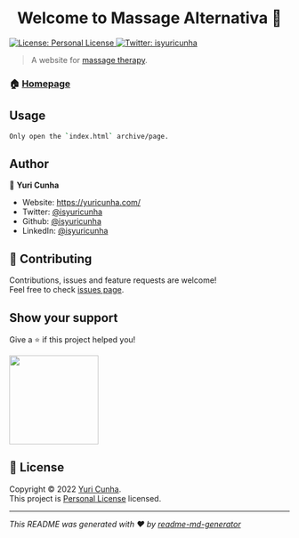 <h1 align="center">Welcome to Massage Alternativa 👋</h1>
<p>
  <a href="https://github.com/isyuricunha/massage-alternativa/blob/main/license.md" target="_blank">
    <img alt="License: Personal License" src="https://img.shields.io/badge/License-Personal License-yellow.svg" />
  </a>
  <a href="https://twitter.com/isyuricunha" target="_blank">
    <img alt="Twitter: isyuricunha" src="https://img.shields.io/twitter/follow/isyuricunha.svg?style=social" />
  </a>
</p>

> A website for [massage therapy](https://www.massagealternativa.com/).

### 🏠 [Homepage](https://www.massagealternativa.com/)

## Usage

```sh
Only open the `index.html` archive/page.
```

## Author

👤 **Yuri Cunha**

- Website: https://yuricunha.com/
- Twitter: [@isyuricunha](https://twitter.com/isyuricunha)
- Github: [@isyuricunha](https://github.com/isyuricunha)
- LinkedIn: [@isyuricunha](https://linkedin.com/in/isyuricunha)

## 🤝 Contributing

Contributions, issues and feature requests are welcome!<br />Feel free to check [issues page](https://github.com/isyuricunha/massage-alternativa/issues).

## Show your support

Give a ⭐️ if this project helped you!

<a href="https://www.patreon.com/isyuricunha">
  <img src="https://c5.patreon.com/external/logo/become_a_patron_button@2x.png" width="160">
</a>

## 📝 License

Copyright © 2022 [Yuri Cunha](https://github.com/isyuricunha).<br />
This project is [Personal License](https://github.com/isyuricunha/massage-alternativa/blob/main/license.md) licensed.

---

_This README was generated with ❤️ by [readme-md-generator](https://github.com/kefranabg/readme-md-generator)_
